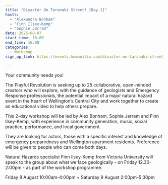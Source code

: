 ```yaml
---
title: "Disaster On Taranaki Street! [Day 1]"
hosts:
  - "Alexandra Bonham"
  - "Finn Ilsey-Kemp"
  - "Sophie Jerram"
date: 2025-08-07
start_time: 10:00
end_time: 16:00
categories:
  - Workshop
sign_up_link: https://events.humanitix.com/disaster-on-taranaki-street

---
```


Your community needs you!

The Playful Revolution is seeking up to 25 collaborative, open-minded creators who will explore, with the guidance of geologists and Emergency Response professionals, the potential impact of a major natural hazard event in the heart of Wellington’s Central City and work together to create an educational video to help others prepare.  

This 2-day workshop will be led by Alex Bonham, Sophie Jerram and Finn Ilsey-Kemp, with experience in community generation, music, social practice, performance, and local government.

They are looking for actors, those with a specific interest and knowledge of emergency preparedness and Wellington apartment residents. Preference will be given to people who can come both days.

Natural Hazards specialist Finn Ilsey-Kemp from Victoria University will speak to the group about what we face geologically - on Friday 12.30-2:00pm - as part of the workshop programme.

Friday 8 August 10:00am-4:00pm + 
Saturday 9 August 2:00pm-5:30pm